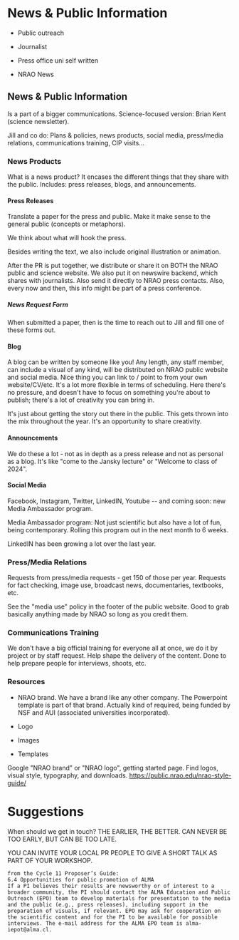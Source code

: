 # News & Public Information

* Public outreach

* Journalist

* Press office uni self written

* NRAO News

## News & Public Information

Is a part of a bigger communications. Science-focused version: Brian Kent (science newsletter).

Jill and co do: Plans & policies, news products, social media, press/media relations, communications training, CIP visits...

### News Products

What is a news product? It encases the different things that they share with the public. Includes: press releases, blogs, and announcements.

#### Press Releases

Translate a paper for the press and public. Make it make sense to the general public (concepts or metaphors).

We think about what will hook the press.

Besides writing the text, we also include original illustration or animation.

After the PR is put together, we distribute or share it on BOTH the NRAO public and science website. We also put it on newswire backend, which shares with journalists. Also send it directly to NRAO press contacts. Also, every now and then, this info might be part of a press conference.

##### News Request Form

When submitted a paper, then is the time to reach out to Jill and fill one of these forms out.

#### Blog

A blog can be written by someone like you! Any length, any staff member, can include a visual of any kind, will be distributed on NRAO public website and social media. Nice thing you can link to / point to from your own website/CV/etc. It's a lot more flexible in terms of scheduling. Here there's no pressure, and doesn't have to focus on something you're about to publish; there's a lot of creativity you can bring in.

It's just about getting the story out there in the public. This gets thrown into the mix throughout the year. It's an opportunity to share creativity.

#### Announcements

We do these a lot - not as in depth as a press release and not as personal as a blog. It's like "come to the Jansky lecture" or "Welcome to class of 2024".

#### Social Media

Facebook, Instagram, Twitter, LinkedIN, Youtube -- and coming soon: new Media Ambassador program.

Media Ambassador program: Not just scientific but also have a lot of fun, being contemporary. Rolling this program out in the next month to 6 weeks.

LinkedIN has been growing a lot over the last year.

### Press/Media Relations

Requests from press/media requests - get 150 of those per year. Requests for fact checking, image use, broadcast news, documentaries, textbooks, etc.

See the "media use" policy in the footer of the public website. Good to grab basically anything made by NRAO so long as you credit them.

### Communications Training

We don't have a big official training for everyone all at once, we do it by project or by staff request. Help shape the delivery of the content. Done to help prepare people for interviews, shoots, etc.


### Resources

* NRAO brand. We have a brand like any other company. The Powerpoint template is part of that brand. Actually kind of required, being funded by NSF and AUI (associated universities incorporated).

* Logo

* Images

* Templates

Google "NRAO brand" or "NRAO logo", getting started page. Find logos, visual style, typography, and downloads. https://public.nrao.edu/nrao-style-guide/




# Suggestions

When should we get in touch? THE EARLIER, THE BETTER. CAN NEVER BE TOO EARLY, BUT CAN BE TOO LATE.

YOU CAN INVITE YOUR LOCAL PR PEOPLE TO GIVE A SHORT TALK AS PART OF YOUR WORKSHOP.


```
from the Cycle 11 Proposer’s Guide:
6.4 Opportunities for public promotion of ALMA
If a PI believes their results are newsworthy or of interest to a broader community, the PI should contact the ALMA Education and Public Outreach (EPO) team to develop materials for presentation to the media and the public (e.g., press releases), including support in the preparation of visuals, if relevant. EPO may ask for cooperation on the scientific content and for the PI to be available for possible interviews. The e-mail address for the ALMA EPO team is alma-iepot@alma.cl.
```











<!-- sys.exit() -->
